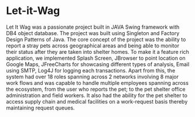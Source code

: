 # Let-it-Wag

Let It Wag was a passionate project built in JAVA Swing framework with DB4 object database. The project was built using Singleton and Factory Design Patterns of Java. The core concept of the project was the ability to report a stray pets across geographical areas and being able to monitor their status after they are taken into shelter homes. To make it a feature rich application, we implemented Splash Screen, JBrowser to point location on Google Maps, JFreeCharts for showcasing different types of analysis, Email using SMTP, Log4J for logging each transactions. Apart from this, the system had over 18 roles spanning across 2 networks involving 8 major work flows and was capable to handle multiple employees spanning across the ecosystem, from the user who reports the pet; to the pet shelter office administration and field workers. It also had the ability for the pet shelter to access supply chain and medical facilities on a work-request basis thereby maintaining request queues.
